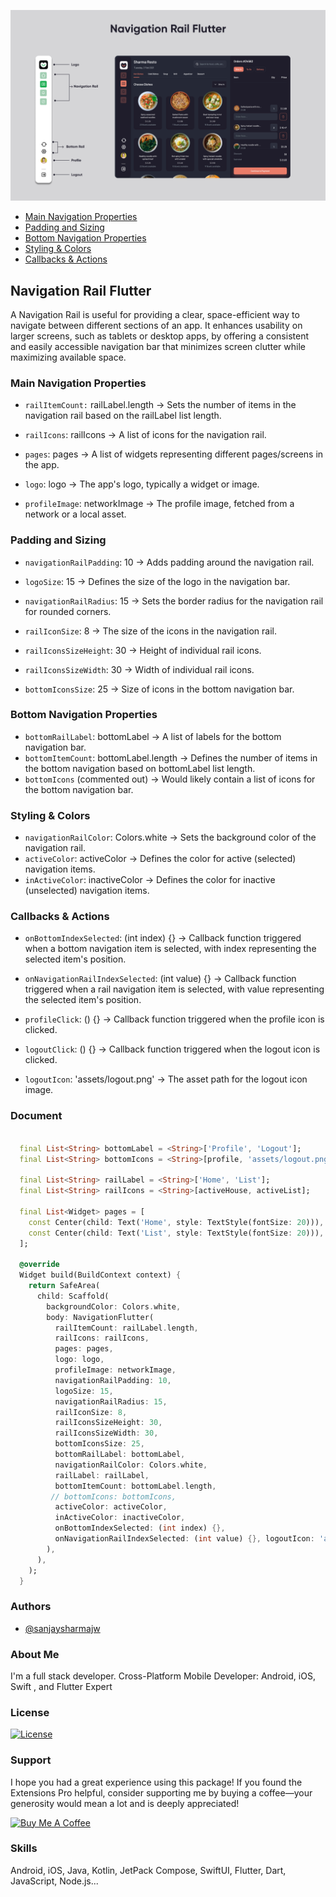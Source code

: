 
![Logo](https://github.com/sanjaysharmajw/navigation_rail_flutter/blob/main/screenshots/rail.png?raw=true)


- [Main Navigation Properties](#main-navigation-properties)
- [Padding and Sizing](#padding-and-sizing)
- [Bottom Navigation Properties](#bottom-navigation-properties)
- [Styling & Colors](#styling-&-colors)
- [Callbacks & Actions](#callbacks-&-actions)

## Navigation Rail Flutter

A Navigation Rail is useful for providing a clear, space-efficient way to navigate between different sections of an app. It enhances usability on larger screens, such as tablets or desktop apps, by offering a consistent and easily accessible navigation bar that minimizes screen clutter while maximizing available space.




### Main Navigation Properties

- ```railItemCount:``` railLabel.length → Sets the number of items in the navigation rail based on the railLabel list length.

- ```railIcons```: railIcons → A list of icons for the navigation rail.

- ```pages```: pages → A list of widgets representing different pages/screens in the app.

- ```logo```: logo → The app's logo, typically a widget or image.

- ```profileImage```: networkImage → The profile image, fetched from a network or a local asset.
### Padding and Sizing

- ```navigationRailPadding```: 10 → Adds padding around the navigation rail.

- ```logoSize```: 15 → Defines the size of the logo in the navigation bar.

- ```navigationRailRadius```: 15 → Sets the border radius for the navigation rail for rounded corners.

- ```railIconSize```: 8 → The size of the icons in the navigation rail.

- ```railIconsSizeHeight```: 30 → Height of individual rail icons.

- ```railIconsSizeWidth```: 30 → Width of individual rail icons.

- ```bottomIconsSize```: 25 → Size of icons in the bottom navigation bar.
### Bottom Navigation Properties

- ```bottomRailLabel```: bottomLabel → A list of labels for the bottom navigation bar.
- ```bottomItemCount```: bottomLabel.length → Defines the number of items in the bottom navigation based on bottomLabel list length.
- ```bottomIcons``` (commented out) → Would likely contain a list of icons for the bottom navigation bar.
### Styling & Colors

- ```navigationRailColor```: Colors.white → Sets the background color of the navigation rail.
- ```activeColor```: activeColor → Defines the color for active (selected) navigation items.
- ```inActiveColor```: inactiveColor → Defines the color for inactive (unselected) navigation items.
### Callbacks & Actions

- ```onBottomIndexSelected```: (int index) {} → Callback function triggered when a bottom navigation item is selected, with index representing the selected item's position.
- ```onNavigationRailIndexSelected```: (int value) {} → Callback function triggered when a rail navigation item is selected, with value representing the selected item's position.
- ```profileClick```: () {} → Callback function triggered when the profile icon is clicked.
- ```logoutClick```: () {} → Callback function triggered when the logout icon is clicked.

- ```logoutIcon```: 'assets/logout.png' → The asset path for the logout icon image.

### Document

```dart 

  final List<String> bottomLabel = <String>['Profile', 'Logout'];
  final List<String> bottomIcons = <String>[profile, 'assets/logout.png'];

  final List<String> railLabel = <String>['Home', 'List'];
  final List<String> railIcons = <String>[activeHouse, activeList];

  final List<Widget> pages = [
    const Center(child: Text('Home', style: TextStyle(fontSize: 20))),
    const Center(child: Text('List', style: TextStyle(fontSize: 20))),
  ];

  @override
  Widget build(BuildContext context) {
    return SafeArea(
      child: Scaffold(
        backgroundColor: Colors.white,
        body: NavigationFlutter(
          railItemCount: railLabel.length,
          railIcons: railIcons,
          pages: pages,
          logo: logo,
          profileImage: networkImage,
          navigationRailPadding: 10,
          logoSize: 15,
          navigationRailRadius: 15,
          railIconSize: 8,
          railIconsSizeHeight: 30,
          railIconsSizeWidth: 30,
          bottomIconsSize: 25,
          bottomRailLabel: bottomLabel,
          navigationRailColor: Colors.white,
          railLabel: railLabel,
          bottomItemCount: bottomLabel.length,
         // bottomIcons: bottomIcons,
          activeColor: activeColor,
          inActiveColor: inactiveColor,
          onBottomIndexSelected: (int index) {},
          onNavigationRailIndexSelected: (int value) {}, logoutIcon: 'assets/logout.png', profileClick: () {  }, logoutClick: () {  },
        ),
      ),
    );
  }

```


### Authors
* [@sanjaysharmajw](https://github.com/sanjaysharmajw)


### About Me
I'm a full stack developer. Cross-Platform Mobile Developer: Android, iOS, Swift , and Flutter Expert


### License

[![License](https://img.shields.io/badge/License-MIT-blue.svg)](https://github.com/sanjaysharmajw/navigation_rail_flutter/blob/main/LICENSE)


### Support
I hope you had a great experience using this package! If you found the Extensions Pro helpful, consider supporting me by buying a coffee—your generosity would mean a lot and is deeply appreciated!

[![Buy Me A Coffee](https://img.shields.io/badge/Buy_Me_A_Coffee-FFDD00?style=for-the-badge&logo=buy-me-a-coffee&logoColor=black)](https://buymeacoffee.com/sanjaysharmajw)



### Skills
Android, iOS, Java, Kotlin, JetPack Compose, SwiftUI, Flutter, Dart, JavaScript, Node.js...

